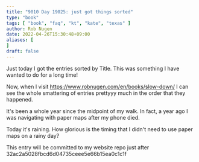 ```yaml
---
title: "9010 Day 19025: just got things sorted"
type: "book"
tags: [ "book", "faq", "kt", "kate", "texas" ]
author: Rob Nugen
date: 2022-04-26T15:30:48+09:00
aliases: [
]
draft: false
---
```


Just today I got the entries sorted by Title.  This was something I
have wanted to do for a long time!

Now, when I visit
https://www.robnugen.com/en/books/slow-down/
I can see the whole smattering of entries prettyyy much in the order that they happened.

It's been a whole year since the midpoint of my walk.  In fact, a year
ago I was navigating with paper maps after my phone died.

Today it's raining.  How glorious is the timing that I didn't need to
use paper maps on a rainy day?

This entry will be committed to my website repo just after
32ac2a5028fbcd6d04735ceee5e66b15ea0c1c1f
